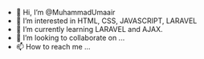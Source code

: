 - 👋 Hi, I’m @MuhammadUmaair
- 👀 I’m interested in HTML, CSS, JAVASCRIPT, LARAVEL
- 🌱 I’m currently learning LARAVEL and AJAX.
- 💞️ I’m looking to collaborate on ...
- 📫 How to reach me ...

<!---
MuhammadUmaair/MuhammadUmaair is a ✨ special ✨ repository because its `README.md` (this file) appears on your GitHub profile.
You can click the Preview link to take a look at your changes.
--->
